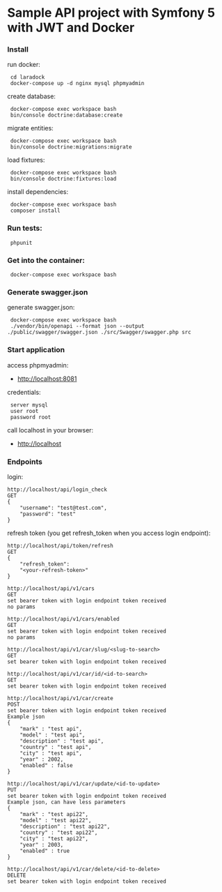# Sample API project with Symfony 5 with JWT and Docker
### Install

run docker:
```
 cd laradock
 docker-compose up -d nginx mysql phpmyadmin
```

create database:
```
 docker-compose exec workspace bash
 bin/console doctrine:database:create
```

migrate entities:
```
 docker-compose exec workspace bash
 bin/console doctrine:migrations:migrate
```

load fixtures:
```
 docker-compose exec workspace bash
 bin/console doctrine:fixtures:load
```

install dependencies:
```
 docker-compose exec workspace bash
 composer install
```


### Run tests:
```
 phpunit
```


### Get into the container:
```
 docker-compose exec workspace bash
```


### Generate swagger.json

generate swagger.json:
```
 docker-compose exec workspace bash
 ./vendor/bin/openapi --format json --output ./public/swagger/swagger.json ./src/Swagger/swagger.php src
```


### Start application

access phpmyadmin:
- [http://localhost:8081](http://localhost:8081)

credentials:
```
 server mysql
 user root
 password root
```

call localhost in your browser:
- [http://localhost](http://localhost/)


### Endpoints

login:
```
http://localhost/api/login_check
GET
{
    "username": "test@test.com",
    "password": "test"
}
```

refresh token (you get refresh_token when you access login endpoint):
```
http://localhost/api/token/refresh
GET
{
    "refresh_token":
    "<your-refresh-token>"
}
```

```
http://localhost/api/v1/cars
GET
set bearer token with login endpoint token received
no params
```
```
http://localhost/api/v1/cars/enabled
GET
set bearer token with login endpoint token received
no params
```
```
http://localhost/api/v1/car/slug/<slug-to-search>
GET
set bearer token with login endpoint token received
```
```
http://localhost/api/v1/car/id/<id-to-search>
GET
set bearer token with login endpoint token received
```
```
http://localhost/api/v1/car/create
POST
set bearer token with login endpoint token received
Example json
{
    "mark" : "test api",
    "model" : "test api",
    "description" : "test api",
    "country" : "test api",
    "city" : "test api",
    "year" : 2002,
    "enabled" : false
}
```
```
http://localhost/api/v1/car/update/<id-to-update>
PUT
set bearer token with login endpoint token received
Example json, can have less parameters
{
    "mark" : "test api22",
    "model" : "test api22",
    "description" : "test api22",
    "country" : "test api22",
    "city" : "test api22",
    "year" : 2003,
    "enabled" : true
}
```
```
http://localhost/api/v1/car/delete/<id-to-delete>
DELETE
set bearer token with login endpoint token received
```